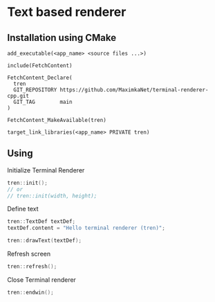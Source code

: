# Text based renderer

## Installation using CMake

```
add_executable(<app_name> <source files ...>)

include(FetchContent)

FetchContent_Declare(
  tren
  GIT_REPOSITORY https://github.com/MaximkaNet/terminal-renderer-cpp.git
  GIT_TAG        main
)

FetchContent_MakeAvailable(tren)

target_link_libraries(<app_name> PRIVATE tren)
```

## Using
Initialize Terminal Renderer
```cpp
tren::init();
// or
// tren::init(width, height);
```

Define text
```cpp
tren::TextDef textDef;
textDef.content = "Hello terminal renderer (tren)";

tren::drawText(textDef);
```

Refresh screen
```cpp
tren::refresh();
```

Close Terminal renderer
```cpp
tren::endwin();
```